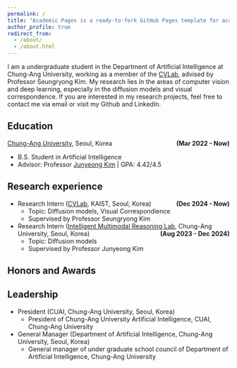 ```yaml
---
permalink: /
title: "Academic Pages is a ready-to-fork GitHub Pages template for academic personal websites"
author_profile: true
redirect_from: 
  - /about/
  - /about.html
---
```

I am a undergraduate student in the Department of Artificial Intelligence at Chung-Ang University, working as a member of the [CVLab](https://cvlab.kaist.ac.kr/home), advised by Professor Seungryong Kim. My research lies in the areas of computer vision and deep learning, especially in the diffusion models and visual correspondence. If you are interested in my research projects, feel free to contact me via email or visit my Github and LinkedIn.


## Education
[Chung-Ang University](https://neweng.cau.ac.kr/index.do), Seoul, Korea <span style="float: right; font-weight: bold;">(Mar 2022 - Now)</span>
- B.S. Student in Artificial Intelligence
- Advisor: Professor [Junyeong Kim](https://scholar.google.com/citations?user=pAww37cAAAAJ) \| GPA: 4.42/4.5


## Research experience
- Research Intern ([CVLab](https://cvlab.kaist.ac.kr/home), KAIST, Seoul, Korea) <span style="float: right; font-weight: bold;">(Dec 2024 - Now)</span>
  - Topic: Diffusion models, Visual Correspondience
  - Supervised by Professor Seungryong Kim
- Research Intern ([Intelligent Multimodal Reasoning Lab](https://sites.google.com/view/imr-lab), Chung-Ang University, Seoul, Korea) <span style="float: right; font-weight: bold;">(Aug 2023 - Dec 2024)</span>
  - Topic: Diffusion models
  - Supervised by Professor Junyeong Kim


## Honors and Awards


## Leadership
- President (CUAI, Chung-Ang University, Seoul, Korea)
  - President of Chung-Ang University Artificial Intelligence, CUAI, Chung-Ang University
- General Manager (Department of Artificial Intelligence, Chung-Ang University, Seoul, Korea)
  - General manager of under graduate school council of Department of Artificial Intelligence, Chung-Ang University